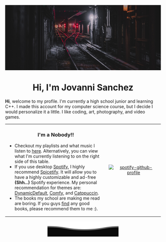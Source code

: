 <img align="center" src="projFiles/banner.jpg"  height="10%" width="100%">
<h1 align="center"> Hi, I'm Jovanni Sanchez </h1>

<p>
<b>Hi</b>, welcome to my profile. I'm currently a high school junior and learning C++.
I made this account for my computer science course, but I decide I would personalize it a little.
I like coding, art, photography, and video games.
</p>

<table>
<tr>
  <td width=65%>
<h3 align=center> I'm a Nobody!!</h3>
    <ul>
<li> Checkout my playlists and what music I listen to <a href="https://open.spotify.com/user/31hnk265gaue64zclw326f2gdjfa">here</a>. Alternatively, you can view what I'm currently listening to on the right side of this table.
<li> If you use desktop <a href="https://download.scdn.co/SpotifySetup.exe">Spotify</a>, I highly recommend <a href="https://spicetify.app/">Spicetify</a>. It will allow you to have a highly customizable and ad-free <b>(Shh...)</b> Spotify experience. My personal recommendation for themes are: <a href="https://github.com/JulienMaille/spicetify-dynamic-theme">DynamicDefault</a>, <a href="https://github.com/Comfy-Themes/Spicetify">Comfy</a>, and <a href="https://github.com/catppuccin/spicetify">Catppuccin</a>.
<li> The books my school are making me read are boring. If you guys <a href="https://old.reddit.com/r/Piracy/wiki/megathread/books#wiki_.1F410_z-library_.2F_2_.2022_sign_up">find</a> any good books, please recommend them to me :). 
      </ul>
    </td>
  <td align="center">

[![spotify-github-profile](https://spotify-github-profile.kittinanx.com/api/view?uid=31hnk265gaue64zclw326f2gdjfa&cover_image=true&theme=compact&show_offline=true&background_color=121212&interchange=true)](https://spotify-github-profile.kittinanx.com/api/view?uid=31hnk265gaue64zclw326f2gdjfa&redirect=true)

   </td>
</table>

<p align="center">
  <img src="projFiles/GIFS/wave.svg" />
</p>
